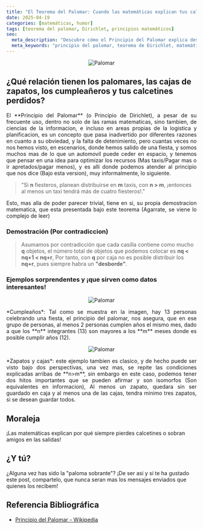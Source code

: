 ```yaml
---
title: "El Teorema del Palomar: Cuando las matemáticas explican tus calcetines perdidos"
date: 2025-04-19
categories: [matemáticas, humor]
tags: [teorema del palomar, Dirichlet, principios matemáticos]
seo:
  meta_description: "Descubre cómo el Principio del Palomar explica desde cumpleaños repetidos hasta tus calcetines desaparecidos. Matemáticas cotidianas con humor."
  meta_keywords: "principio del palomar, teorema de Dirichlet, matemáticas divertidas, ejemplos de combinatoria"
---
```


<p align="center">
  <img src="{{ '/assets/images/posts/palomar.png' | relative_url }}" alt="Palomar" style="max-width: 80%; height: auto;">
</p>

## ¿Qué relación tienen los palomares, las cajas de zapatos, los cumpleañeros y tus calcetines perdidos?

<p style="text-align: justify; text-justify:inner-word;">
	El **Principio del Palomar** (o Principio de Dirichlet), a pesar de su frecuente uso, dentro no solo de las ramas matematicas, sino tambien, de ciencias de la informacion, e incluso en areas propias de la logistica y planificacion, es un concepto que pasa inadvertido por diferentes razones en cuanto a su obviedad, y la falta de detenimiento, pero cuantas veces no nos hemos visto, en escenarios, donde hemos salido de una fiesta, y somos muchos mas de lo que un automovil puede ceder en espacio, y tenemos que pensar en una idea para optimizar los recursos (Mas taxis/Pagar mas o ir apretados/pagar menos), y es alli donde podemos atender al principio que nos dice (Bajo esta version), muy informalmente, lo siguiente.
</p>

> "Si **n** fiesteros, planean distribuirse en **m** taxis, con **n > m**, ¡entonces al menos un taxi tendrá más de cuatro fiesteros!."

<p style="text-align: justify; text-justify:inner-word;">
	Esto, mas alla de poder parecer trivial, tiene en si, su propia demostracion matematica, que esta presentada bajo este teorema (Agarrate, se viene lo complejo de leer)
</p>

### Demostración (Por contradiccion)

>  Asumamos por contradicción que cada casilla contiene como mucho **q** objetos, el número total de objetos que podemos colocar es **nq < nq+1 < nq+r**, Por tanto, con **q** por caja no es posible distribuir los **nq+r**, pues siempre habra un **"desborde"**.

### Ejemplos sorprendentes y ¡que sirven como datos interesantes!

<p align="center">
  <img src="{{ '/assets/images/posts/cumpleanos.png' | relative_url }}" alt="Palomar" style="max-width: 80%; height: auto;">
</p>

<p style="text-align: justify; text-justify:inner-word;">
	*Cumpleaños*: Tal como se muestra en la imagen, hay 13 personas celebrando una fiesta, el principio del palomar, nos asegura, que en ese grupo de personas, al menos 2 personas cumplen años el mismo mes, dado a que los **n** integrantes (13) son mayores a los **m** meses donde es posible cumplir años (12).
</p>

<p align="center">
  <img src="{{ '/assets/images/posts/zapatos-caja.png' | relative_url }}" alt="Palomar" style="max-width: 80%; height: auto;">
</p>

<p style="text-align: justify; text-justify:inner-word;">
	*Zapatos y cajas*: este ejemplo tambien es clasico, y de hecho puede ser visto bajo dos perspectivas, una vez mas, se repite las condiciones explicadas arribas de **n>m**, sin embargo en este caso, podemos tener dos hitos importantes que se pueden afirmar y son isomorfos (Son equivalentes en informacion), Al menos un zapato, quedara sin ser guardado en caja y al menos una de las cajas, tendra minimo tres zapatos, si se desean guardar todos.
</p>

## Moraleja
¡Las matemáticas explican por qué siempre pierdes calcetines o sobran amigos en las salidas!

## ¿Y tú?
¿Alguna vez has sido la "paloma sobrante"? ¡De ser asi y si te ha gustado este post, compartelo, que nunca seran mas los mensajes enviados que quienes los recibem!

## Referencia Bibliográfica
- [Principio del Palomar - Wikipedia](https://es.wikipedia.org/wiki/Principio_del_palomar#Generalización_y_demostración)